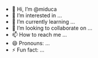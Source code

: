 - 👋 Hi, I’m @miduca
- 👀 I’m interested in ...
- 🌱 I’m currently learning ...
- 💞️ I’m looking to collaborate on ...
- 📫 How to reach me ...
- 😄 Pronouns: ...
- ⚡ Fun fact: ...

<!---
miduca/miduca is a ✨ special ✨ repository because its `README.md` (this file) appears on your GitHub profile.
You can click the Preview link to take a look at your changes.
--->
